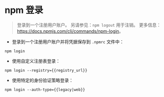 # npm 登录

> 登录到一个注册用户账户。
> 另请参见：`npm logout` 用于注销。
> 更多信息：<https://docs.npmjs.com/cli/commands/npm-login>。

- 登录到一个注册用户账户并将凭据保存到 `.npmrc` 文件中：

`npm login`

- 使用自定义注册表登录：

`npm login --registry={{registry_url}}`

- 使用特定的身份验证策略登录：

`npm login --auth-type={{legacy|web}}`